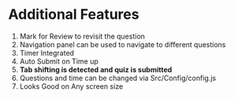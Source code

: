 # Additional Features

1. Mark for Review to revisit the question
2. Navigation panel can be used to navigate to different questions
3. Timer Integrated
4. Auto Submit on Time up
5. **Tab shifting is detected and quiz is submitted**
6. Questions and time can be changed via Src/Config/config.js
7. Looks Good on Any screen size
